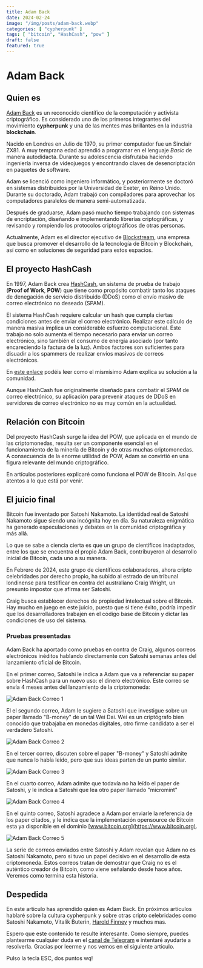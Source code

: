 ```yaml
---
title: Adam Back
date: 2024-02-24
image: "/img/posts/adam-back.webp"
categories: [ "cypherpunk" ]
tags: [ "bitcoin", "HashCash", "pow" ]
draft: false
featured: true
---
```


# Adam Back

## Quien es

[Adam Back](https://www.linkedin.com/in/adam-back-043342/) es un reconocido científico de la computación y activista criptográfico. Es considerado uno de los primeros integrantes del movimiento **cypherpunk** y una de las mentes mas brillantes en la industria **blockchain**.

Nacido en Londres en Julio de 1970, su primer computador fue un Sinclair ZX81. A muy temprana edad aprendió a programar en el lenguaje *Basic* de manera autodidacta. Durante su adolescencia disfrutaba haciendo ingeniería inversa de videojuegos y encontrando claves de desencriptación en paquetes de software.

Adam se licenció como ingeniero informático, y posteriormente se doctoró en sistemas distribuidos por la Universidad de Exeter, en Reino Unido. Durante su doctorado, Adam trabajó con compiladores para aprovechar los computadores paralelos de manera semi-automatizada.

Después de graduarse, Adam pasó mucho tiempo trabajando con sistemas de encriptación, diseñando e implementando librerías criptográficas, y revisando y rompiendo los protocolos criptográficos de otras personas.

Actualmente, Adam es el director ejecutivo de [Blockstream](https://blockstream.com/), una empresa que busca promover el desarrollo de la tecnología de Bitcoin y Blockchain, así como en soluciones de seguridad para estos espacios.

## El proyecto HashCash

En 1997, Adam Back crea [HashCash](http://www.hashcash.org/papers/hashcash.pdf), un sistema de prueba de trabajo (**Proof of Work**, **POW**) que tiene como propósito combatir tanto los ataques de denegación de servicio distribuido (DDoS) como el envío masivo de correo electrónico no deseado (SPAM).

El sistema HashCash requiere calcular un hash que cumpla ciertas condiciones antes de enviar el correo electrónico. Realizar este cálculo de manera masiva implica un considerable esfuerzo computacional. Este trabajo no solo aumenta el tiempo necesario para enviar un correo electrónico, sino también el consumo de energía asociado (por tanto encareciendo la factura de la luz). Ambos factores son suficientes para disuadir a los spammers de realizar envíos masivos de correos electrónicos.

En [este enlace](https://cypherpunks.venona.com/date/1997/03/msg00774.html) podéis leer como el mismísimo Adam explica su solución a la comunidad.

Aunque HashCash fue originalmente diseñado para combatir el SPAM de correo electrónico, su aplicación para prevenir ataques de DDoS en servidores de correo electrónico no es muy común en la actualidad.

## Relación con Bitcoin

Del proyecto HashCash surge la idea del POW, que aplicada en el mundo de las criptomonedas, resulta ser un componente esencial en el funcionamiento de la minería de Bitcoin y de otras muchas criptomonedas. A consecuencia de la enorme utilidad de POW, Adam se convirtió en una figura relevante del mundo criptográfico.

En artículos posteriores explicaré como funciona el POW de Bitcoin. Así que atentos a lo que está por venir.

## El juicio final

Bitcoin fue inventado por Satoshi Nakamoto. La identidad real de Satoshi Nakamoto sigue siendo una incógnita hoy en día. Su naturaleza enigmática ha generado especulaciones y debates en la comunidad criptográfica y más allá.

Lo que se sabe a ciencia cierta es que un grupo de científicos inadaptados, entre los que se encuentra el propio Adam Back, contribuyeron al desarrollo inicial de Bitcoin, cada uno a su manera.

En Febrero de 2024, este grupo de científicos colaboradores, ahora cripto celebridades por derecho propio, ha subido al estrado de un tribunal londinense para testificar en contra del australiano Craig Wright, un presunto impostor que afirma ser Satoshi.

Craig busca establecer derechos de propiedad intelectual sobre el Bitcoin. Hay mucho en juego en este juicio, puesto que si tiene éxito, podría impedir que los desarrolladores trabajen en el código base de Bitcoin y dictar las condiciones de uso del sistema.

### Pruebas presentadas

Adam Back ha aportado como pruebas en contra de Craig, algunos correos electrónicos inéditos hablando directamente con Satoshi semanas antes del lanzamiento oficial de Bitcoin.

En el primer correo, Satoshi le indica a Adam que va a referenciar su paper sobre HashCash para un nuevo uso: el dinero electrónico. Este correo se envía 4 meses antes del lanzamiento de la criptomoneda:

![Adam Back Correo 1](/img/adam-back-email1.webp)

El el segundo correo, Adam le sugiere a Satoshi que investigue sobre un paper llamado "B-money" de un tal Wei Dai. Wei es un criptógrafo bien conocido que trabajaba en monedas digitales, otro firme candidato a ser el verdadero Satoshi.

![Adam Back Correo 2](/img/adam-back-email2.webp)

En el tercer correo, discuten sobre el paper "B-money" y Satoshi admite que nunca lo había leído, pero que sus ideas parten de un punto similar.

![Adam Back Correo 3](/img/adam-back-email3.webp)

En el cuarto correo, Adam admite que todavía no ha leído el paper de Satoshi, y le indica a Satoshi que lea otro paper llamado "micromint"

![Adam Back Correo 4](/img/adam-back-email4.webp)

En el quinto correo, Satoshi agradece a Adam por enviarle la referencia de los paper citados, y le indica que la implementación opensource de Bitcoin esta ya disponible en el dominio [www.bitcoin.org](https://www.bitcoin.org).

![Adam Back Correo 5](/img/adam-back-email5.webp)

La serie de correos enviados entre Satoshi y Adam revelan que Adam no es Satoshi Nakamoto, pero si tuvo un papel decisivo en el desarrollo de esta criptomoneda. Estos correos tratan de demostrar que Craig no es el auténtico creador de Bitcoin, como viene señalando desde hace años. Veremos como termina esta historia.

## Despedida

En este articulo has aprendido quien es Adam Back. En próximos artículos hablaré sobre la cultura cypherpunk y sobre otras cripto celebridades como Satoshi Nakamoto, Vitalik Buterin, [Harold Finney](/post/2024/harold-finney) y muchos mas.

Espero que este contenido te resulte interesante. Como siempre, puedes plantearme cualquier duda en el [canal de Telegram](https://t.me/lateclaescape) e intentaré ayudarte a resolverla. Gracias por leerme y nos vemos en el siguiente articulo.

Pulso la tecla ESC, dos puntos wq!
